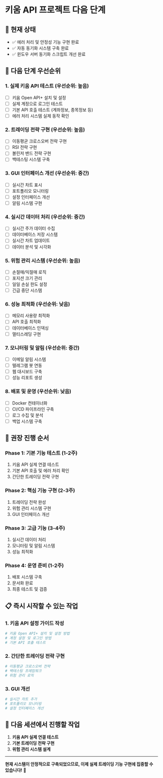 # 키움 API 프로젝트 다음 단계

## 🎯 현재 상태
- ✅ 에러 처리 및 안정성 기능 구현 완료
- ✅ 자동 동기화 시스템 구축 완료
- ✅ 윈도우 서버 동기화 스크립트 개선 완료

## 🚀 다음 단계 우선순위

### 1. **실제 키움 API 테스트** (우선순위: 높음)
- [ ] 키움 Open API+ 설치 및 설정
- [ ] 실제 계정으로 로그인 테스트
- [ ] 기본 API 호출 테스트 (계좌정보, 종목정보 등)
- [ ] 에러 처리 시스템 실제 동작 확인

### 2. **트레이딩 전략 구현** (우선순위: 높음)
- [ ] 이동평균 크로스오버 전략 구현
- [ ] RSI 전략 구현
- [ ] 볼린저 밴드 전략 구현
- [ ] 백테스팅 시스템 구축

### 3. **GUI 인터페이스 개선** (우선순위: 중간)
- [ ] 실시간 차트 표시
- [ ] 포트폴리오 모니터링
- [ ] 설정 인터페이스 개선
- [ ] 알림 시스템 구현

### 4. **실시간 데이터 처리** (우선순위: 중간)
- [ ] 실시간 주가 데이터 수집
- [ ] 데이터베이스 저장 시스템
- [ ] 실시간 차트 업데이트
- [ ] 데이터 분석 및 시각화

### 5. **위험 관리 시스템** (우선순위: 높음)
- [ ] 손절매/익절매 로직
- [ ] 포지션 크기 관리
- [ ] 일일 손실 한도 설정
- [ ] 긴급 중단 시스템

### 6. **성능 최적화** (우선순위: 낮음)
- [ ] 메모리 사용량 최적화
- [ ] API 호출 최적화
- [ ] 데이터베이스 인덱싱
- [ ] 멀티스레딩 구현

### 7. **모니터링 및 알림** (우선순위: 중간)
- [ ] 이메일 알림 시스템
- [ ] 텔레그램 봇 연동
- [ ] 웹 대시보드 구축
- [ ] 성능 리포트 생성

### 8. **배포 및 운영** (우선순위: 낮음)
- [ ] Docker 컨테이너화
- [ ] CI/CD 파이프라인 구축
- [ ] 로그 수집 및 분석
- [ ] 백업 시스템 구축

## 🎯 권장 진행 순서

### Phase 1: 기본 기능 테스트 (1-2주)
1. 키움 API 실제 연결 테스트
2. 기본 API 호출 및 에러 처리 확인
3. 간단한 트레이딩 전략 구현

### Phase 2: 핵심 기능 구현 (2-3주)
1. 트레이딩 전략 완성
2. 위험 관리 시스템 구현
3. GUI 인터페이스 개선

### Phase 3: 고급 기능 (3-4주)
1. 실시간 데이터 처리
2. 모니터링 및 알림 시스템
3. 성능 최적화

### Phase 4: 운영 준비 (1-2주)
1. 배포 시스템 구축
2. 문서화 완료
3. 최종 테스트 및 검증

## 📋 즉시 시작할 수 있는 작업

### 1. 키움 API 설정 가이드 작성
```bash
# 키움 Open API+ 설치 및 설정 방법
# 계정 설정 및 로그인 방법
# 기본 API 호출 테스트
```

### 2. 간단한 트레이딩 전략 구현
```python
# 이동평균 크로스오버 전략
# 백테스팅 프레임워크
# 위험 관리 로직
```

### 3. GUI 개선
```python
# 실시간 차트 추가
# 포트폴리오 모니터링
# 설정 인터페이스 개선
```

## 🎯 다음 세션에서 진행할 작업

1. **키움 API 실제 연결 테스트**
2. **기본 트레이딩 전략 구현**
3. **위험 관리 시스템 설계**

---

**현재 시스템이 안정적으로 구축되었으므로, 이제 실제 트레이딩 기능 구현에 집중할 수 있습니다!** 🚀 